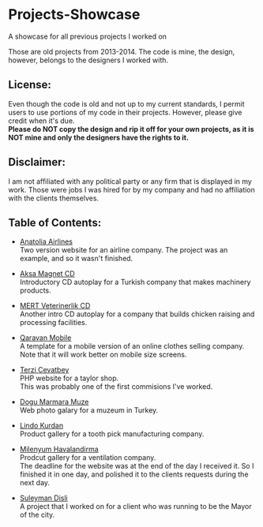 # Projects-Showcase
A showcase for all previous projects I worked on

Those are old projects from 2013-2014. The code is mine, the design, however, belongs to the designers I worked with.

## License:  
Even though the code is old and not up to my current standards, I permit users to use portions of my code in their projects. However, please give credit when it's due.  
**Please do NOT copy the design and rip it off for your own projects, as it is NOT mine and only the designers have the rights to it.**

## Disclaimer:  
I am not affiliated with any political party or any firm that is displayed in my work. Those were jobs I was hired for by my company and had no affiliation with the clients themselves.


## Table of Contents:  

* [Anatolia Airlines](./Airlines/Company)  
Two version website for an airline company. The project was an example, and so it wasn't finished.  

* [Aksa Magnet CD](./AksaMagnetCD)  
Introductory CD autoplay for a Turkish company that makes machinery products.  

* [MERT Veterinerlik CD](./MERTVeterinerlikCD)  
Another intro CD autoplay for a company that builds chicken raising and processing facilities.  

* [Qaravan Mobile](./Qaravan)  
A template for a mobile version of an online clothes selling company.  
Note that it will work better on mobile size screens.  

* [Terzi Cevatbey](./TerziCevatbey)  
PHP website for a taylor shop.  
This was probably one of the first commisions I've worked.  

* [Dogu Marmara Muze](./dogumarmaramuze.com)  
Web photo galary for a muzeum in Turkey.  

* [Lindo Kurdan](./lindokurdan.com)  
Product gallery for a tooth pick manufacturing company.  

* [Milenyum Havalandirma](./milenyumhavalandirma.com)  
Prodcut gallery for a ventilation company.  
The deadline for the website was at the end of the day I received it. So I finished it in one day, and polished it to the clients requests during the next day.  

* [Suleyman Disli](./suleymandisli.com.tr)  
A project that I worked on for a client who was running to be the Mayor of the city.  